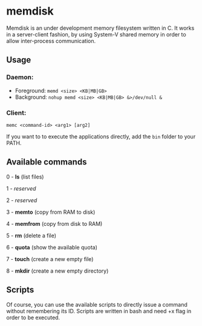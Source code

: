 # memdisk
Memdisk is an under development memory filesystem written in C. It works in a server-client fashion, 
by using System-V shared memory in order to allow inter-process communication.

## Usage

### Daemon: 
  * Foreground:
  `memd <size> <KB|MB|GB>`
  * Background:
  `nohup memd <size> <KB|MB|GB> &>/dev/null &`
  
### Client:
  `memc <command-id> <arg1> [arg2]`

If you want to to execute the applications directly, add the `bin` folder to your PATH.

## Available commands

0 - **ls** (list files)

1 - *reserved*

2 - *reserved*

3 - **memto** (copy from RAM to disk)

4 - **memfrom** (copy from disk to RAM)

5 - **rm** (delete a file)

6 - **quota** (show the available quota)

7 - **touch** (create a new empty file)

8 - **mkdir** (create a new empty directory)


## Scripts

Of course, you can use the available scripts to directly issue a command without remembering its ID.
Scripts are written in bash and need +x flag in order to be executed.
